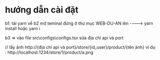 # hướng dẫn cài đặt

b1: tải yarn về
b2 mở teminal đứng ở thư mục WEB-DU-AN lên ----> yarn install hoặc yarn i

b3 => vào file src\configs\configs.tsx sửa địa chỉ api và port

// lấy ảnh
http://{địa chỉ api và port}/store/{id_user}/product/{tên ảnh}
ví dụ : http://localhost:1234/store/1/product/a.png
